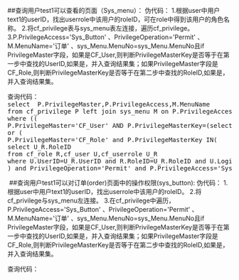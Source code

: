##查询用户test1可以查看的页面（Sys_menu）：
    伪代码：
    1.根据user中用户text1的userID，找出userrole中该用户的roleID，可在role中得到该用户的角色名称。
    2.将cf_privilege表与sys_menu表左连接，遍历cf_privilege。
    3.P.PrivilegeAccess='Sys_Button' 、PrivilegeOperation='Permit' 、M.MenuName='订单' 、sys_Menu.MenuNo=sys_Menu.MenuNo且if    PrivilegeMaster字段，如果是CF_User,则判断PrivilegeMasterKey是否等于在第一步中查找的UserID,如果是，并入查询结果集；如果PrivilegeMaster字段是CF_Role,则判断PrivilegeMasterKey是否等于在第二步中查找的RoleID,如果是，并入查询结果集。
<pre>查询代码： 
select  P.PrivilegeMaster,P.PrivilegeAccess,M.MenuName
from cf_privilege P left join sys_menu M on P.PrivilegeAccessKey=M.MenuID and P.PrivilegeAccess='Sys_Menu'
where ((
P.PrivilegeMaster='CF_User' AND P.PrivilegeMasterKey=(select U.UserID from cf_user U where U.LoginName='test1')) 
or (
P.PrivilegeMaster='CF_Role' and P.PrivilegeMasterKey IN(
select U_R.RoleID
from cf_role R,cf_user U,cf_userrole U_R 
where U.UserID=U_R.UserID and R.RoleID=U_R.RoleID and U.LoginName='test1'))
) and PrivilegeOperation='Permit' and P.PrivilegeAccess='Sys_Menu';
</pre>
<img src="">
##查询用户test1可以对订单(order)页面中的操作权限(sys_button):
    伪代码：
    1.根据user中用户text1的userID，找出userrole中该用户的roleID。
    2.将cf_privilege与sys_menu左连接。
    3.在cf_privilege中遍历，P.PrivilegeAccess='Sys_Button' 、PrivilegeOperation='Permit' 、M.MenuName='订单' 、sys_Menu.MenuNo=sys_Menu.MenuNo且if PrivilegeMaster字段，如果是CF_User,则判断PrivilegeMasterKey是否等于在第一步中查找的UserID,如果是，并入查询结果集；如果PrivilegeMaster字段是CF_Role,则判断PrivilegeMasterKey是否等于在第二步中查找的RoleID,如果是，并入查询结果集。
<pre>查询代码：

</pre>
<img src="">
